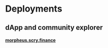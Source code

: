 # Deployments

## dApp and community explorer

#### [morpheus.scry.finance](https://morpheus.scry.finance/)

[\
](https://goerli.basescan.org/address/0xb064A415E6414956ff28B49fd3bD6ed6d703C4E4#writeContract)

###
